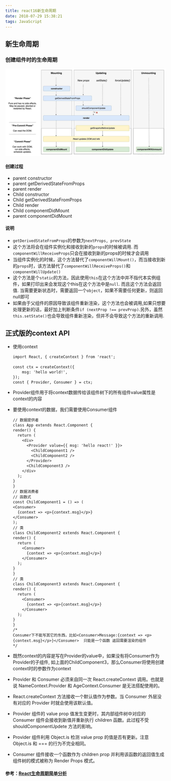 ```yaml
---
title: react16新生命周期
date: 2018-07-29 15:38:21
tags: JavaScript
---
```


## 新生命周期

### 创建组件时的生命周期

![新版react生命周期](/images/react-life-cycle.jpg)

#### 创建过程

+ parent constructor
+ parent getDerivedStateFromProps
+ parent render
+ Child constructor
+ Child getDerivedStateFromProps
+ Child render
+ Child componentDidMount
+ parent componentDidMount

#### 说明
+ `getDerivedStateFromProps`的参数为`nextProps, prevState`
+  这个方法将会在组件实例化和接收到新的`props`的时候被调用. 而`componentWillReceiveProps`只会在接收到新的props的时候才会调用
+  当组件实例化的时候，这个方法替代了`componentWillMount()`，而当接收到新的`props`时，该方法替代了`componentWillReceiveProps()`和`componentWillUpdate()`
+  这个方法是个`static`的方法，因此使用`this`在这个方法中并不指代本实例组件，如果打印出来会发现这个this在这个方法中是`null`. 而且这个方法会返回值. 当需要更新状态时，需要返回一个`object`，如果不需要任何更新，则返回null即可
+  如果由于父组件的原因导致该组件重新渲染，这个方法也会被调用,如果只想要处理更新的话，最好加上判断条件`if (nextProp !== prevProp)`.另外，虽然`this.setState()`也会导致组件重新渲染，但并不会导致这个方法的重新调用.


## 正式版的context API

+ 使用context

    ```
    import React, { createContext } from 'react';

    const ctx = createContext({
        msg: 'hello world!',
    });
    const { Provider, Consumer } = ctx;
    ```

+ Provider组件用于将context数据传给该组件树下的所有组件value属性是context的内容
+ 要使用context的数据，我们需要使用Consumer组件

    ```
    // 数据提供者
  class App extends React.Component {
    render() {
      return (
        <div>
          <Provider value={{ msg: 'hello react!' }}>
            <ChildComponent1 />
            <ChildComponent2 />
          </Provider>
          <ChildComponent3 />
        </div>
      );
    }
  }
  // 数据消费者
  // 函数式
  const ChildComponent1 = () => (
    <Consumer>
      {context => <p>{context.msg}</p>}
    </Consumer>
  );
  // 类
  class ChildComponent2 extends React.Component {
    render() {
      return (
        <Consumer>
          {context => <p>{context.msg}</p>}
        </Consumer>
      );
    }
  }
  // 类
  class ChildComponent3 extends React.Component {
    render() {
      return (
        <Consumer>
          {context => <p>{context.msg}</p>}
        </Consumer>
      );
    }
  }
  /*
  Consumer下不能写其它的东西，比如<Consumer>Message:{context => <p>{context.msg}</p>}</Consumer>  只能是一个函数 返回需要渲染的组件
  */
    ```

+ 既然context的内容是写在Provider的value中，如果没有将Consumer作为Provider的子组件, 如上面的ChildComponent3，那么Consumer将使用创建context时的参数作为context
+ Provider 和 Consumer 必须来自同一次 React.createContext 调用。也就是说 NameContext.Provider 和 AgeContext.Consumer 是无法搭配使用的。
+ React.createContext 方法接收一个默认值作为参数。当 Consumer 外层没有对应的 Provider 时就会使用该默认值。
+ Provider 组件的 value prop 值发生变更时，其内部组件树中对应的 Consumer 组件会接收到新值并重新执行 children 函数。此过程不受 shouldComponentUpdete 方法的影响。
+ Provider 组件利用 Object.is 检测 value prop 的值是否有更新。注意 Object.is 和 === 的行为不完全相同。
+ Consumer 组件接收一个函数作为 children prop 并利用该函数的返回值生成组件树的模式被称为 Render Props 模式。


#### 参考：[React生命周期简单分析](http://www.imweb.io/topic/5b14d5ded4c96b9b1b4c4eaa)